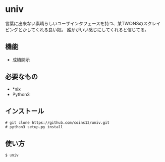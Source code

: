 univ
===
言葉に出来ない素晴らしいユーザインタフェースを持つ、某TW○NSのスクレイピングとかしてくれる良い奴。
誰かがいい感じにしてくれると信じてる。

機能
---
- 成績開示

必要なもの
---------
- *nix
- Python3

インストール
-----------
```
# git clone https://github.com/coins13/univ.git
# python3 setup.py install
```

使い方
-----
```
$ univ
```
